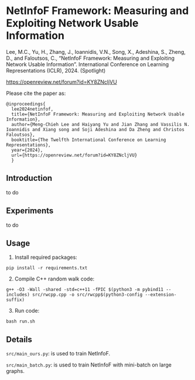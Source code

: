 # NetInfoF Framework: Measuring and Exploiting Network Usable Information

Lee, M.C., Yu, H., Zhang, J., Ioannidis, V.N., Song, X., Adeshina, S., Zheng, D., and Faloutsos, C., “NetInfoF Framework: Measuring and Exploiting Network Usable Information”. International Conference on Learning Representations (ICLR), 2024. (Spotlight)

https://openreview.net/forum?id=KY8ZNcljVU

Please cite the paper as:

    @inproceedings{
      lee2024netinfof,
      title={NetInfoF Framework: Measuring and Exploiting Network Usable Information},
      author={Meng-Chieh Lee and Haiyang Yu and Jian Zhang and Vassilis N. Ioannidis and Xiang song and Soji Adeshina and Da Zheng and Christos Faloutsos},
      booktitle={The Twelfth International Conference on Learning Representations},
      year={2024},
      url={https://openreview.net/forum?id=KY8ZNcljVU}
      }

## Introduction
to do

## Experiments
to do

## Usage

1. Install required packages:
   
`pip install -r requirements.txt`

2. Compile C++ random walk code:
   
`g++ -O3 -Wall -shared -std=c++11 -fPIC $(python3 -m pybind11 --includes) src/rwcpp.cpp -o src/rwcpp$(python3-config --extension-suffix)`

3. Run code:

`bash run.sh`

## Details

`src/main_ours.py`: is used to train NetInfoF.

`src/main_batch.py`: is used to train NetInfoF with mini-batch on large graphs.
